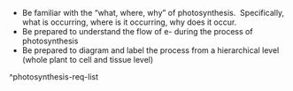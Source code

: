- Be familiar with the “what, where, why” of photosynthesis.  Specifically, what is occurring, where is it occurring, why does it occur.
- Be prepared to understand the flow of e- during the process of photosynthesis
- Be prepared to diagram and label the process from a hierarchical level (whole plant to cell and tissue level)

^photosynthesis-req-list